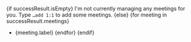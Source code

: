 {if successResult.isEmpty}
I'm not currently managing any meetings for you. Type `…add 1:1` to add some meetings.
{else}
{for meeting in successResult.meetings}
- {meeting.label}
{endfor}
{endif}